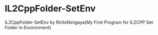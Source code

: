 # IL2CppFolder-SetEnv
IL2CppFolder-SetEnv by RiritoNinigaya(My First Program for IL2CPP Set Folder in Environment)
